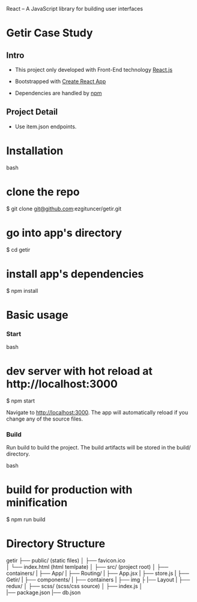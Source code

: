 React – A JavaScript library for building user interfaces

# Getir Case Study



## Intro 

* This project only developed with Front-End technology [React.js](https://reactjs.org/)

* Bootstrapped with [Create React App](https://github.com/facebook/create-react-app)

* Dependencies are handled by [npm](https://www.npmjs.com/)



## Project Detail

* Use item.json endpoints.


# Installation

 bash
# clone the repo
$ git clone git@github.com:ezgituncer/getir.git

# go into app's directory
$ cd getir

# install app's dependencies
$ npm install



# Basic usage

### Start
 bash
# dev server with hot reload at http://localhost:3000
$ npm start


Navigate to [http://localhost:3000](http://localhost:300). The app will automatically reload if you change any of the source files.

### Build

Run build to build the project. The build artifacts will be stored in the build/ directory.

bash
# build for production with minification
$ npm run build


# Directory Structure

getir
├── public/      (static files)
│   ├── favicon.ico  
│   └── index.html (html temlpate)
│
├── src/             (project root)
│   ├── containers/
|          ├── App/
|               ├── Routing/
|               ├── App.jsx
|               ├── store.js 
|          ├── Getir/
|               ├── components/
|               ├── containers
|               ├── img 
├          |── Layout 
|   ├── redux/
│   ├── scss/        (scss/css source)
│   ├── index.js
│   
|── package.json
|── db.json